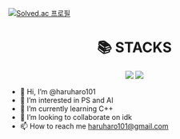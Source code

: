[![Solved.ac 프로필](http://mazassumnida.wtf/api/v2/generate_badge?boj=haru_101)](https://solved.ac/haru_101)

<div align=center><h1>📚 STACKS</h1></div>
<div align=center> 
  <img src="https://img.shields.io/badge/c++-00599C?style=for-the-badge&logo=c%2B%2B&logoColor=white">
  <img src="https://img.shields.io/badge/python-3776AB?style=for-the-badge&logo=python&logoColor=white"> 
</div>

- 👋 Hi, I’m @haruharo101
- 👀 I’m interested in PS and AI
- 🌱 I’m currently learning C++
- 💞️ I’m looking to collaborate on idk
- 📫 How to reach me haruharo101@gmail.com
